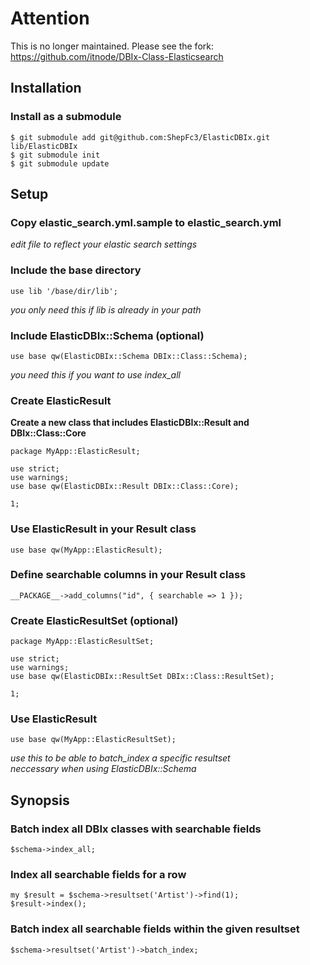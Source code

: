 # Attention
This is no longer maintained. Please see the fork: https://github.com/itnode/DBIx-Class-Elasticsearch

## Installation
### Install as a submodule
    $ git submodule add git@github.com:ShepFc3/ElasticDBIx.git lib/ElasticDBIx
    $ git submodule init
    $ git submodule update

## Setup
### Copy elastic_search.yml.sample to elastic_search.yml
*edit file to reflect your elastic search settings*  

### Include the base directory
    use lib '/base/dir/lib';
*you only need this if lib is already in your path*  

### Include ElasticDBIx::Schema (optional) 
    use base qw(ElasticDBIx::Schema DBIx::Class::Schema);
*you need this if you want to use index_all*  

### Create ElasticResult 
**Create a new class that includes ElasticDBIx::Result and DBIx::Class::Core**  

    package MyApp::ElasticResult;

    use strict;
    use warnings;
    use base qw(ElasticDBIx::Result DBIx::Class::Core);

    1;

### Use ElasticResult in your Result class
    use base qw(MyApp::ElasticResult);

### Define searchable columns in your Result class
    __PACKAGE__->add_columns("id", { searchable => 1 });

### Create ElasticResultSet (optional)
    package MyApp::ElasticResultSet;
    
    use strict;
    use warnings;
    use base qw(ElasticDBIx::ResultSet DBIx::Class::ResultSet);
    
    1;

### Use ElasticResult
    use base qw(MyApp::ElasticResultSet);

*use this to be able to batch_index a specific resultset*  
*neccessary when using ElasticDBIx::Schema*  

## Synopsis
### Batch index all DBIx classes with searchable fields
    $schema->index_all;

### Index all searchable fields for a row
    my $result = $schema->resultset('Artist')->find(1);
    $result->index();

### Batch index all searchable fields within the given resultset
    $schema->resultset('Artist')->batch_index;
